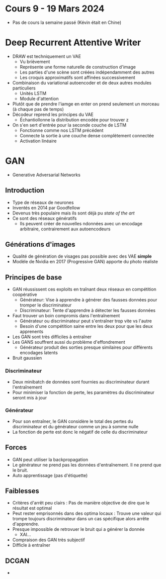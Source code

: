 # Cours 9 - 19 Mars 2024
- Pas de cours la semaine passé (Kévin était en Chine)

# Deep Recurrent Attentive Writer
- DRAW est techniquement un VAE
  - Vu brièvement
  - Représente une forme naturelle de construction d'image
  - Les parties d'une scène sont créées indépendamment des autres
  - Les croquis approximatifs sont affinées successivement
- Combinaison du variational autoencoder et de deux autres modules particuliers
  - Unités LSTM
  - Module d'attention
- Plutôt que de prendre l'iamge en enter on prend seulement un morceau (à chaque pas de temps)
- Décodeur reprend les principes du VAE
  - Échantiollonne la distribution encodée pour trouver z
- On s'en sert d'entrée pour la seconde couche de LSTM
  - Fonctionne comme nos LSTM précédent
  - Connecte la sortie à une couche dense complètement connectée
  - Activation linéaire

# GAN
- Generative Adversarial Networks

## Introduction
- Type de réseaux de neurones
- Inventés en 2014 par Goodfellow
- Devenus très populaire mais ils sont déjà pu _state of the art_
- Ce sont des réseaux génératifs
  - Ils peuvent créer de nouvelles ndonnées avec un encodage arbitraire, contrairement aux autoencodeurs

## Générations d'images
- Qualité de génération de visages pas possible avec des VAE **simple**
- Modèle de Nvidia en 2017 (Progressive GAN) apporte du photo réaliste

## Principes de base
- GAN réussissent ces exploits en traînant deux réseaux en compétition coopérative
  - Générateur: Vise à apprendre à générer des fausses données pour tromper le discriminateur
  - Discriminateur: Tente d'apprendre à détecter les fausses données
- Faut trouver un boin compromis dans l'entraînement
  - Générateur ou discriminateur peut s'entraîner trop vite vs l'autre
  - Besoin d'une compétition saine entre les deux pour que les deux apprenents
- Les GAN sont très difficiles à entraîner
- Les GANS souffrent aussi du problème d'effondrement
  - Générateur produit des sorties presque similaires pour différents encodages latents
- Bruit gaussien

### Discriminateur
- Deux minibatch de données sont fournies au discriminateur durant l'entraînement
- Pour minimiser la fonction de perte, les paramètres du discriminateur seront mis à jour

### Générateur
- Pour son entraîner, le GAN considère le total des pertes du discriminateur et du générateur comme un jeu à somme nulle
- La fonction de perte est donc le négatif de celle du discriminateur

## Forces
- GAN peut utiliser la backpropagation
- Le générateur ne prend pas les données d'entraînement. Il ne prend que le bruit.
- Auto apprentissage (pas d'étiquette)

## Faiblesses
- Critères d'arrêt peu clairs : Pas de manière objective de dire que le résultat est optimal
- Peut rester emprisonnés dans des optima locaux : Trouve une valeur qui trompe toujours discriminateur dans un cas spécifique alors arrête d'apprendre.
- Presque impossible de retrovuer le bruit qui a générer la donnée
  - XAI...
- Compraison des GAN très subjectif
- Difficle à entraîner

 ## DCGAN
 - 
